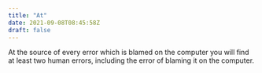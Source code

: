 ```yaml
---
title: "At"
date: 2021-09-08T08:45:58Z
draft: false
---
```


At the source of every error which is blamed on the computer you will find at least two human errors, including the error of blaming it on the computer.
